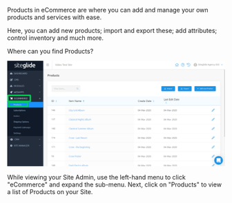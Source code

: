 Products in eCommerce are where you can add and manage your own products and services with ease.

Here, you can add new products; import and export these; add attributes; control inventory and much more. 

Where can you find Products?

![Products Admin](/.gitbook/assets/getgist/migrating-assets/products1.png)

While viewing your Site Admin, use the left-hand menu to click "eCommerce" and expand the sub-menu. Next, click on "Products" to view a list of Products on your Site.